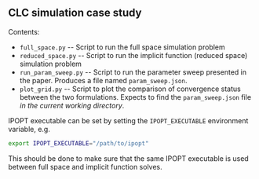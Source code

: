 ## CLC simulation case study
Contents:
- `full_space.py` -- Script to run the full space simulation problem
- `reduced_space.py` -- Script to run the implicit function (reduced space) simulation problem
- `run_param_sweep.py` -- Script to run the parameter sweep presented in the paper. Produces a file named `param_sweep.json`.
- `plot_grid.py` -- Script to plot the comparison of convergence status between the two formulations. Expects to find the `param_sweep.json` file _in the current working directory_.

IPOPT executable can be set by setting the `IPOPT_EXECUTABLE` environment variable, e.g.
```sh
export IPOPT_EXECUTABLE="/path/to/ipopt"
```
This should be done to make sure that the same IPOPT executable is used between
full space and implicit function solves.

